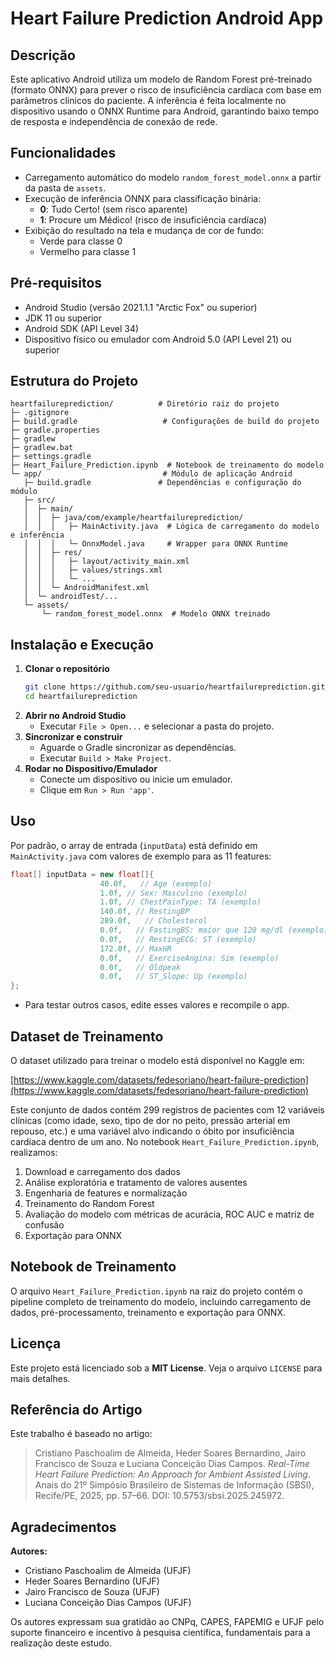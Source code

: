 # Heart Failure Prediction Android App

## Descrição

Este aplicativo Android utiliza um modelo de Random Forest pré-treinado (formato ONNX) para prever o risco de insuficiência cardíaca com base em parâmetros clínicos do paciente. A inferência é feita localmente no dispositivo usando o ONNX Runtime para Android, garantindo baixo tempo de resposta e independência de conexão de rede.

## Funcionalidades

- Carregamento automático do modelo `random_forest_model.onnx` a partir da pasta de `assets`.
- Execução de inferência ONNX para classificação binária:
  - **0**: Tudo Certo! (sem risco aparente)
  - **1**: Procure um Médico! (risco de insuficiência cardíaca)
- Exibição do resultado na tela e mudança de cor de fundo:
  - Verde para classe 0
  - Vermelho para classe 1

## Pré-requisitos

- Android Studio (versão 2021.1.1 "Arctic Fox" ou superior)
- JDK 11 ou superior
- Android SDK (API Level 34)
- Dispositivo físico ou emulador com Android 5.0 (API Level 21) ou superior

## Estrutura do Projeto

```
heartfailureprediction/          # Diretório raiz do projeto
├─ .gitignore
├─ build.gradle                   # Configurações de build do projeto
├─ gradle.properties
├─ gradlew
├─ gradlew.bat
├─ settings.gradle
├─ Heart_Failure_Prediction.ipynb  # Notebook de treinamento do modelo
└─ app/                           # Módulo de aplicação Android
   ├─ build.gradle               # Dependências e configuração do módulo
   ├─ src/
   │  ├─ main/
   │  │  ├─ java/com/example/heartfailureprediction/
   │  │  │   ├─ MainActivity.java  # Lógica de carregamento do modelo e inferência
   │  │  │   └─ OnnxModel.java     # Wrapper para ONNX Runtime
   │  │  ├─ res/
   │  │  │   ├─ layout/activity_main.xml
   │  │  │   ├─ values/strings.xml
   │  │  │   └─ ...
   │  │  └─ AndroidManifest.xml
   │  └─ androidTest/...
   └─ assets/
       └─ random_forest_model.onnx  # Modelo ONNX treinado
```

## Instalação e Execução

1. **Clonar o repositório**
   ```bash
   git clone https://github.com/seu-usuario/heartfailureprediction.git
   cd heartfailureprediction
   ```
2. **Abrir no Android Studio**
   - Executar `File > Open...` e selecionar a pasta do projeto.
3. **Sincronizar e construir**
   - Aguarde o Gradle sincronizar as dependências.
   - Executar `Build > Make Project`.
4. **Rodar no Dispositivo/Emulador**
   - Conecte um dispositivo ou inicie um emulador.
   - Clique em `Run > Run 'app'`.

## Uso

Por padrão, o array de entrada (`inputData`) está definido em `MainActivity.java` com valores de exemplo para as 11 features:

```java
float[] inputData = new float[]{
                    40.0f,   // Age (exemplo)
                    1.0f, // Sex: Masculino (exemplo)
                    1.0f, // ChestPainType: TA (exemplo)
                    140.0f, // RestingBP
                    289.0f,   // Cholesterol
                    0.0f,   // FastingBS: maior que 120 mg/dl (exemplo)
                    0.0f,   // RestingECG: ST (exemplo)
                    172.0f, // MaxHR
                    0.0f,   // ExerciseAngina: Sim (exemplo)
                    0.0f,   // Oldpeak
                    0.0f,   // ST_Slope: Up (exemplo)
};
```

- Para testar outros casos, edite esses valores e recompile o app.

## Dataset de Treinamento

O dataset utilizado para treinar o modelo está disponível no Kaggle em:

[https://www.kaggle.com/datasets/fedesoriano/heart-failure-prediction](https://www.kaggle.com/datasets/fedesoriano/heart-failure-prediction)

Este conjunto de dados contém 299 registros de pacientes com 12 variáveis clínicas (como idade, sexo, tipo de dor no peito, pressão arterial em repouso, etc.) e uma variável alvo indicando o óbito por insuficiência cardíaca dentro de um ano. No notebook `Heart_Failure_Prediction.ipynb`, realizamos:

1. Download e carregamento dos dados
2. Análise exploratória e tratamento de valores ausentes
3. Engenharia de features e normalização
4. Treinamento do Random Forest
5. Avaliação do modelo com métricas de acurácia, ROC AUC e matriz de confusão
6. Exportação para ONNX

## Notebook de Treinamento

O arquivo `Heart_Failure_Prediction.ipynb` na raiz do projeto contém o pipeline completo de treinamento do modelo, incluindo carregamento de dados, pré-processamento, treinamento e exportação para ONNX.

## Licença

Este projeto está licenciado sob a **MIT License**. Veja o arquivo `LICENSE` para mais detalhes.

## Referência do Artigo

Este trabalho é baseado no artigo:

> Cristiano Paschoalim de Almeida, Heder Soares Bernardino, Jairo Francisco de Souza e Luciana Conceição Dias Campos. *Real-Time Heart Failure Prediction: An Approach for Ambient Assisted Living*. Anais do 21º Simpósio Brasileiro de Sistemas de Informação (SBSI), Recife/PE, 2025, pp. 57–66. DOI: 10.5753/sbsi.2025.245972.

## Agradecimentos

**Autores:**

- Cristiano Paschoalim de Almeida (UFJF)
- Heder Soares Bernardino (UFJF)
- Jairo Francisco de Souza (UFJF)
- Luciana Conceição Dias Campos (UFJF)

Os autores expressam sua gratidão ao CNPq, CAPES, FAPEMIG e UFJF pelo suporte financeiro e incentivo à pesquisa científica, fundamentais para a realização deste estudo.

